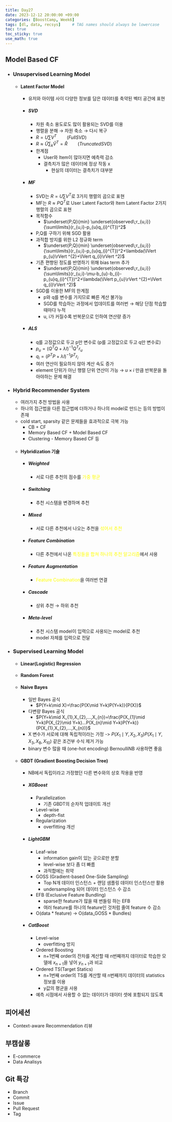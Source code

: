 ```yaml
---
title: Day27
date: 2023-12-12 20:00:00 +09:00
categories: [BoostCamp, Week6]
tags: [dl, data, recsys]     # TAG names should always be lowercase
toc: true
toc_sticky: true
use_math: true
---
```


## Model Based CF
- ### Unsupervised Learning Model
	- #### Latent Factor Model
		- 유저와 아이템 사이 다양한 정보를 담은 데이터를 축약된 벡터 공간에 표현
		- ##### SVD
			- 차원 축소 용도로도 많이 활용되는 SVD를 이용
			- 행렬을 분해 &rarr; 차원 축소 &rarr; 다시 복구
			- $R=U\sum\limits V^{T}\qquad(Full SVD)$
			- $R\approx\hat{U}\sum_{k}\hat V^{T}=\hat R \qquad(Truncated SVD)$
			- 한계점
				- User와 Item이 많아지면 예측력 감소
				- 결측치가 많은 데이터에 정상 작동 x
					- 현실의 데이터는 결측치가 대부분
		- ##### MF
			- SVD는 $R=U\sum\limits V^{T}$로 3가지 행렬의 곱으로 표현
			- MF는 $R\approx PQ^T$로 User Latent Factor와 Item Latent Factor 2가지 행렬의 곱으로 표현
			- 목적함수
				- $\underset{P,Q}{min} \underset{observed\;r_{u,i}}{\sum\limits}(r_{u,i}-p_{u}q_{i}^{T})^2$
			- P,Q를 구하기 위해 SGD 활용
			- 과적합 방지를 위한 L2 정규화 term
				- $\underset{P,Q}{min} \underset{observed\;r_{u,i}}{\sum\limits}(r_{u,i}-p_{u}q_{i}^{T})^2+\lambda(\lVert p_{u}\rVert ^{2}+\lVert q_{i}\rVert ^2)$
			- 기존 편향된 정도를 반영하기 위해 bias term 추가
				- $\underset{P,Q}{min} \underset{observed\;r_{u,i}}{\sum\limits}(r_{u,i}-\mu-b_{u}-b_{i}-p_{u}q_{i}^{T})^2+\lambda(\lVert p_{u}\rVert ^{2}+\lVert q_{i}\rVert ^2)$
			- SGD를 이용한 MF의 한계점
				- p와 q를 변수를 가지므로 빠른 계산 불가능
				- SGD를 학습하는 과정에서 업데이트를 여러번 &rarr; 해당 단점 학습할 때마다 누적
				- u, i가 커질수록 반복문으로 인하여 연산량 증가
		- ##### ALS
			- q를 고정값으로 두고 p만 변수로 (p를 고정값으로 두고 q만 변수로)
			- $p_{u}=(Q^{T}Q+\lambda I)^{-1}Q^{T}r_{u}$
			- $q_{i}=(P^{T}P+\lambda I)^{-1}P^{T}r_{i}$
			- 여러 연산이 필요하지 않아 계산 속도 증가
			- element 단위가 아닌 행렬 단위 연산이 가능 &rarr; $u \times i$ 만큼 반복문을 돌아야하는 문제 해결
- ### Hybrid Recommender System
	- 여러가지 추천 방법을 사용
	- 하나의 접근법을 다른 접근법에 더하거나 하나의 model로 만드는 등의 방법이 존재
	- cold start, sparsity 같은 문제들을 효과적으로 극복 가능
		- CB + CF
		- Memory Based CF + Model Based CF
		- Clustering - Memory Based CF 등
	- #### Hybridization 기술
		- ##### Weighted
			- 서로 다른 추천의 점수를 <font color="#ffff00">가중 평균</font>
		- ##### Switching
			- 추천 시스템을 변경하며 추천
		- ##### Mixed
			- 서로 다른 추천에서 나오는 추천을 <font color="#ffff00">섞어서 추천</font>
		- ##### Feature Combination
			- 다른 추천에서 나온 <font color="#ffff00">특징들을 합쳐 하나의 추천 알고리즘</font>에서 사용
		- ##### Feature Augmentation
			- <font color="#ffff00">Feature Combination</font>을 여러번 연결
		- ##### Cascade
			- 상위 추천 &rarr; 하위 추천
		- ##### Meta-level
			- 추천 시스템 model이 입력으로 사용되는 model로 추천
			- model 자체를 입력으로 전달
- ### Supervised Learning Model
	- #### Linear(Logistic) Regression
	- #### Random Forest
	- #### Naive Bayes
		- 일반 Bayes 공식
			- $P(Y=k\mid X)=\frac{P(X\mid Y=k)P(Y=k)}{P(X)}$
		- 다변량 Bayes 공식
			- $P(Y=k\mid X_{1},X_{2},...,X_{n})=\frac{P(X_{1}\mid Y=k)P(X_{2}\mid Y=k)...P(X_{n}\mid Y=k)P(Y=k)}{P(X_{1},X_{2},...,X_{n})}$
		- X 변수가 서로에 대해 독립적이라는 가정
			-> $P(X_{1}\mid Y,X_{2},X_{3})P(X_{1}\mid Y,X_{3},X_{8},X_{10})$ 같은 조건부 수식 제거 가능
		- binary 변수 많을 때 (one-hot encoding) BernoulliNB 사용하면 좋음
	- #### GBDT (Gradient Boosting Decision Tree)
		- NB에서 독립이라고 가정했던 다른 변수와의 상호 작용을 반영
		- ##### XGBoost
			- Parallelization
				- 기존 GBDT의 순차적 업데이트 개선
			- Level-wise
				- depth-fist
			- Regularization
				- overfitting 개선
		- ##### LightGBM
			- Leaf-wise
				- information gain이 있는 곳으로만 분할
				- level-wise 보다 좀 더 빠름
				- 과적합에는 취약
			- GOSS (Gradient-based One-Side Sampling)
				- Top N개 데이터 인스턴스 + 랜덤 샘플링 데이터 인스턴스만 활용
				- undersampling 되어 데이터 인스턴스 수 감소
			- EFB (Exclusive Feature Bundling)
				- sparse한 feature가 많을 때 번들링 하는 EFB
				- 여러 feature를 하나의 feature인 것처럼 줄여 feature 수 감소
			- O(data * feature) &rarr; O(data_GOSS * Bundles)
		- ##### CatBoost
			- Level-wise
				- overfitting 방지
			- Ordered Boosting
				- n+1번째 order의 잔차를 계산할 때 n번째까지 데이터로 학습한 모델에 $x_{n+1}$을 넣어 $y_{n+1}$과 비교
			- Ordered TS(Target Statics)
				- n+1번째 order의 TS를 계산할 때 n번째까지 데이터의 statistics 정보를 이용
				- y값의 평균을 사용
			- 예측 시점에서 사용할 수 없는 데이터가 데이터 셋에 포함되지 않도록

## 피어세션
- Context-aware Recommendation 리뷰

## 부캠살롱
- E-commerce
- Data Analisys

## Git 특강
- Branch
- Commit
- Issue
- Pull Request
- Tag
